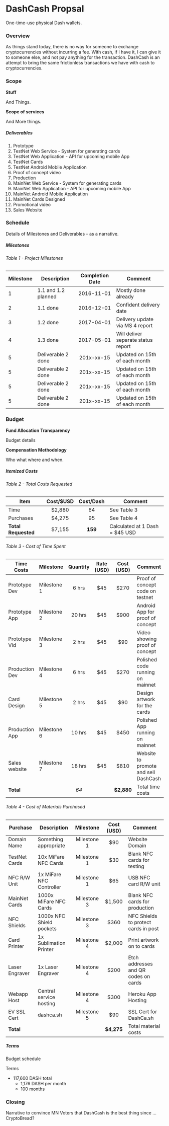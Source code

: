 # DashCash Propsal

One-time-use physical Dash wallets.

### Overview

As things stand today, there is no way for someone to exchange cryptocurrencies without incurring a fee. With cash, if I have it, I can give it to someone else, and not pay anything for the transaction. DashCash is an attempt to bring the same frictionless transactions we have with cash to cryptocurrencies.

### Scope

**Stuff**

And Things.

**Scope of services**

And More things.

##### Deliverables

1. Prototype
 1. TestNet Web Service - System for generating cards
 2. TestNet Web Application - API for upcoming mobile App
 3. TestNet Cards 
 4. TestNet Android Mobile Application
 5. Proof of concept video
2. Production
 1. MainNet Web Service - System for generating cards
 2. MainNet Web Application - API for upcoming mobile App
 3. MainNet Android Mobile Application
 4. MainNet Cards Designed
 5. Promotional video
3. Sales Website
 
### Schedule

Details of Milestones and Deliverables - as a narrative.


##### Milestones

###### Table 1 - Project Milestones
| Milestone   |              Description      | Completion Date |               Comment               |
|-------------|-------------------------------|:---------------:|-------------------------------------|
| 1           | 1.1 and 1.2 planned           |    2016-11-01   | Mostly done already                 |
| 2           | 1.1 done                      |    2016-12-01   | Confident delivery date             |
| 3           | 1.2 done                      |    2017-04-01   | Delivery update via MS 4 report     |
| 4           | 1.3 done                      |    2017-05-01   | Will deliver separate status report |
| 5           | Deliverable 2 done            |    201x-xx-15   | Updated on 15th of each month       |
| 5           | Deliverable 2 done            |    201x-xx-15   | Updated on 15th of each month       |
| 5           | Deliverable 2 done            |    201x-xx-15   | Updated on 15th of each month       |
| 5           | Deliverable 2 done            |    201x-xx-15   | Updated on 15th of each month       |

### Budget

**Fund Allocation Transparency**

Budget details

**Compensation Methodology**

Who what where and when.

##### Itemized Costs

###### Table 2 - Total Costs Requested
|         Item        | Cost/$USD | Cost/Dash |                       Comment                      |
|---------------------|:---------:|:---------:|----------------------------------------------------|
| Time                |   $2,880  |     64    | See Table 3                                        |
| Purchases           |   $4,275  |     95    | See Table 4                                        |
| **Total Requested** |   $7,155  |  **159**  | Calculated at 1 Dash = $45 USD                     |

###### Table 3 - Cost of Time Spent
| Time Costs     | Milestone         | Quantity |  Rate (USD)  | Cost (USD) | Comment                              |
|----------------|-------------------|:--------:|:------------:|:----------:|--------------------------------------|
| Prototype Dev  | Milestone 1       |   6 hrs  |      $45     |    $270    | Proof of concept code on testnet     |
| Prototype App  | Milestone 2       |  20 hrs  |      $45     |    $900    | Android App for proof of concept     |
| Prototype Vid  | Milestone 3       |   2 hrs  |      $45     |     $90    | Video showing proof of concept       |
| Production Dev | Milestone 4       |   6 hrs  |      $45     |    $270    | Polished code running on mainnet     |
| Card Design    | Milestone 5       |   2 hrs  |      $45     |     $90    | Design artwork for the cards         |
| Production App | Milestone 6       |  10 hrs  |      $45     |    $450    | Polished App running on mainnet      |
| Sales website  | Milestone 7       |  18 hrs  |      $45     |    $810    | Website to promote and sell DashCash |
| **Total**      |                   |   *64*   |              | **$2,880** | Total time costs                     |

###### Table 4 - Cost of Materials Purchased
| Purchase       |      Description          |  Milestone    | Cost (USD)  |          Comment                     |
|----------------|---------------------------|:-------------:|:-----------:|--------------------------------------|
| Domain Name    | Something appropriate     | Milestone 1   |      $90    | Website Domain                       |
| TestNet Cards  | 10x MiFare NFC Cards      | Milestone 1   |      $30    | Blank NFC cards for testing          |
| NFC R/W Unit   | 1x MiFare NFC Controller  | Milestone 1   |      $65    | USB NFC card R/W unit                |
| MainNet Cards  | 1000x MiFare NFC Cards    | Milestone 3   |    $1,500   | Blank NFC cards for production       |
| NFC Shields    | 1000x NFC Shield pockets  | Milestone 3   |     $360    | NFC Shields to protect cards in post |
| Card Printer   | 1x Sublimation Printer    | Milestone 4   |    $2,000   | Print artwork on to cards            |
| Laser Engraver | 1x Laser Engraver         | Milestone 4   |     $200    | Etch addresses and QR codes on cards |
| Webapp Host    | Central service hosting   | Milestone 4   |     $300    | Heroku App Hosting                   |
| EV SSL Cert    | dashca.sh                 | Milestone 5   |      $90    | SSL Cert for DashCa.sh               |
| **Total**      |                           |               |  **$4,275** | Total material costs                 |

##### Terms

Budget schedule

Terms
* 117,600 DASH total
  * 1,176 DASH per month
  * 100 months

### Closing

Narrative to convince MN Voters that DashCash is the best thing since ... CryptoBread?
